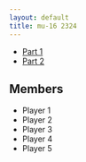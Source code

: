 ```yaml
---
layout: default
title: mu-16 2324
---
```


- [Part 1](/teams/mu16-2324/part1/)
- [Part 2](/teams/mu16-2324/part2/)

## Members

- Player 1
- Player 2
- Player 3
- Player 4
- Player 5